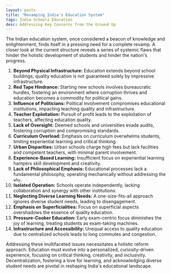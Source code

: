 ```yaml
---
layout: posts
title: "Revamping India's Education System"
tags: India Schools Education
desc: Addressing Key Concerns from the Ground Up
---
```


The Indian education system, once considered a beacon of knowledge and
enlightenment, finds itself in a pressing need for a complete revamp. A closer
look at the current structure reveals a series of systemic flaws that hinder the
holistic development of students and hinder the nation's progress.

1. **Beyond Physical Infrastructure:** Education extends beyond school
   buildings; quality education is not guaranteed solely by impressive
   infrastructure.
2. **Red Tape Hindrance:** Starting new schools involves bureaucratic hurdles,
   fostering an environment where corruption thrives and education becomes a
   commodity for political gains.
3. **Influence of Politicians:** Political involvement compromises educational
   institutions, impacting teaching quality and infrastructure.
4. **Teacher Exploitation:** Pursuit of profit leads to the exploitation of
   teachers, affecting education quality.
5. **Lack of Oversight:** Deemed schools and universities evade audits,
   fostering corruption and compromising standards.
6. **Curriculum Overload:** Emphasis on curriculum overwhelms students, limiting
   experiential learning and critical thinking.
7. **Urban Disparities:** Urban schools charge high fees but lack facilities and
   competent teachers, with minimal parent involvement.
8. **Experience-Based Learning:** Insufficient focus on experiential learning
   hampers skill development and creativity.
9. **Lack of Philosophical Emphasis:** Educational processes lack a fundamental
   philosophy, operating mechanically without addressing the `why`.
10. **Isolated Operation:** Schools operate independently, lacking collaboration
   and synergy with other institutions.
11. **Neglecting Diverse Learning Needs:** A one-size-fits-all approach ignores
   diverse student needs, leading to disengagement.
12. **Emphasis on Superficialities:** Focus on superficial aspects overshadows
   the essence of quality education.
13. **Pressure-Cooker Education:** Early exam-centric focus diminishes the joy
   of learning, treating students as exam-taking machines.
14. **Infrastructure and Accessibility:** Unequal access to quality education
   due to centralized schools leads to long commutes and congestion.

Addressing these multifaceted issues necessitates a holistic reform approach.
Education must evolve into a personalized, curiosity-driven experience, focusing
on critical thinking, creativity, and inclusivity. Decentralization, fostering a
love for learning, and acknowledging diverse student needs are pivotal in
reshaping India's educational landscape.
